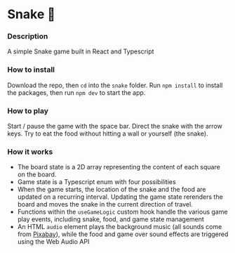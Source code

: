 # Snake 🐍

### Description

A simple Snake game built in React and Typescript

### How to install
Download the repo, then `cd` into the `snake` folder. Run `npm install` to install the packages, then run `npm dev` to start the app. 

### How to play
Start / pause the game with the space bar. Direct the snake with the arrow keys. Try to eat the food without hitting a wall or yourself (the snake).

### How it works
* The board state is a 2D array representing the content of each square on the board.
* Game state is a Typescript enum with four possibilities
* When the game starts, the location of the snake and the food are updated on a recurring interval. Updating the game state rerenders the board and moves the snake in the current direction of travel.
* Functions within the `useGameLogic` custom hook handle the various game play events, including snake, food, and game state management
* An HTML `audio` element plays the background music (all sounds come from [Pixabay](https://pixabay.com/)), while the food and game over sound effects are triggered using the Web Audio API